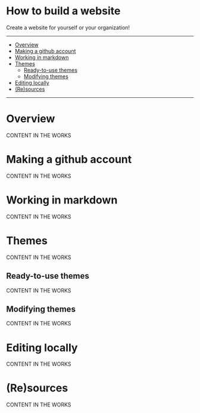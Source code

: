 How to build a website
=========

Create a website for yourself or your organization!

***


  - [Overview](#overview)
  - [Making a github account](#making-a-github-account)
  - [Working in markdown](#working-in-markdown)
  - [Themes](#themes)
    - [Ready-to-use themes](#ready-to-use-themes)
    - [Modifying themes](#modifying-themes)
  - [Editing locally](#editing-locally)
  - [(Re)sources](#(re)sources)

***

# **Overview**

CONTENT IN THE WORKS

# **Making a github account**

CONTENT IN THE WORKS

# **Working in markdown**

CONTENT IN THE WORKS

# **Themes**

CONTENT IN THE WORKS

## Ready-to-use themes

CONTENT IN THE WORKS

## Modifying themes

CONTENT IN THE WORKS

# **Editing locally**

CONTENT IN THE WORKS

# **(Re)sources**

CONTENT IN THE WORKS

